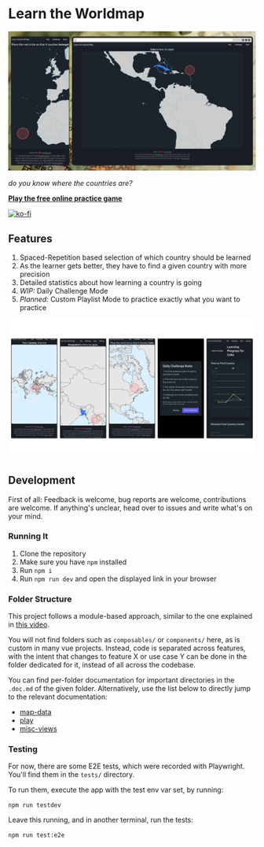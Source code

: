 # Learn the Worldmap

![screenshot of the app showing excerpts from the worldmap where the user is challenged to select a country](doc/screenshot.png)

_do you know where the countries are?_

**[Play the free online practice game](https://map.koljapluemer.com)**

[![ko-fi](https://ko-fi.com/img/githubbutton_sm.svg)](https://ko-fi.com/S6S81CWUVD)

## Features

1. Spaced-Repetition based selection of which country should be learned
2. As the learner gets better, they have to find a given country with more precision
3. Detailed statistics about how learning a country is going
4. *WIP:* Daily Challenge Mode
5. *Planned:* Custom Playlist Mode to practice exactly what you want to practice

![screenshots](doc/more_screenshots.png)


## Development

First of all: Feedback is welcome, bug reports are welcome, contributions are welcome. If anything's unclear, head over to issues and write what's on your mind.

### Running It

1. Clone the repository
2. Make sure you have `npm` installed
3. Run `npm i`
4. Run `npm run dev` and open the displayed link in your browser

### Folder Structure

This project follows a module-based approach, similar to the one explained in [this video](https://www.youtube.com/watch?v=iuyzO2QkY7A).

You will not find folders such as `composables/` or `components/` here, as is custom in many vue projects.
Instead, code is separated across features, with the intent that changes to feature X or use case Y can be done in the 
folder dedicated for it, instead of all across the codebase.

You can find per-folder documentation for important directories in the `.doc.md` of the given folder. Alternatively, use the list below to directly jump to the relevant documentation:


- [map-data](src/modules/map-data/.doc.md) 
- [play](src/modules/play/.doc.md)
- [misc-views](src/modules/.doc.md)


### Testing

For now, there are some E2E tests, which were recorded with Playwright.
You'll find them in the `tests/` directory.

To run them, execute the app with the test env var set, by running:

```
npm run testdev
```

Leave this running, and in another terminal, run the tests:

```
npm run test:e2e
```
